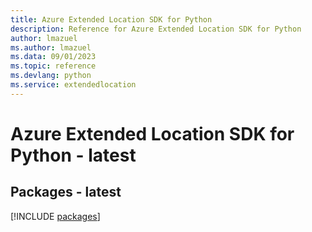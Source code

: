 ```yaml
---
title: Azure Extended Location SDK for Python
description: Reference for Azure Extended Location SDK for Python
author: lmazuel
ms.author: lmazuel
ms.data: 09/01/2023
ms.topic: reference
ms.devlang: python
ms.service: extendedlocation
---
```

# Azure Extended Location SDK for Python - latest
## Packages - latest
[!INCLUDE [packages](extended-location-index.md)]